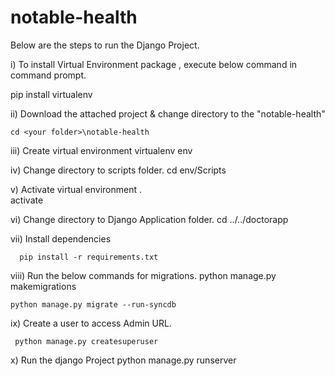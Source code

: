 # notable-health

Below are the steps to run the Django Project.

i) To install Virtual Environment package , execute below command in command prompt.

pip install virtualenv

ii) Download the attached project & change directory to the "notable-health"

   ```cd <your folder>\notable-health```

iii) Create virtual environment
       virtualenv env

iv) Change directory to scripts folder.
        cd env/Scripts

v) Activate virtual environment .  
       activate

vi) Change directory to Django Application folder.
       cd ../../doctorapp

vii) Install dependencies 

      pip install -r requirements.txt

viii) Run the below commands for migrations.
    python manage.py makemigrations

    python manage.py migrate --run-syncdb

ix) Create a user to access Admin URL.

     python manage.py createsuperuser

x) Run the django Project
    python manage.py runserver
